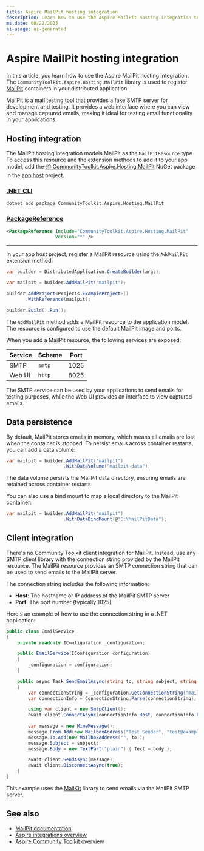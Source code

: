 ```yaml
---
title: Aspire MailPit hosting integration
description: Learn how to use the Aspire MailPit hosting integration to add MailPit containers to your distributed application.
ms.date: 08/22/2025
ai-usage: ai-generated
---
```


# Aspire MailPit hosting integration

In this article, you learn how to use the Aspire MailPit hosting integration. The `CommunityToolkit.Aspire.Hosting.MailPit` library is used to register [MailPit](https://mailpit.axllent.org/) containers in your distributed application.

MailPit is a mail testing tool that provides a fake SMTP server for development and testing. It provides a web interface where you can view and manage captured emails, making it ideal for testing email functionality in your applications.

## Hosting integration

The MailPit hosting integration models MailPit as the `MailPitResource` type. To access this resource and the extension methods to add it to your app model, add the [📦 CommunityToolkit.Aspire.Hosting.MailPit](https://nuget.org/packages/CommunityToolkit.Aspire.Hosting.MailPit) NuGet package in the [app host](../fundamentals/app-host-overview.md) project.

### [.NET CLI](#tab/dotnet-cli)

```dotnetcli
dotnet add package CommunityToolkit.Aspire.Hosting.MailPit
```

### [PackageReference](#tab/package-reference)

```xml
<PackageReference Include="CommunityToolkit.Aspire.Hosting.MailPit"
                  Version="*" />
```

---

In your app host project, register a MailPit resource using the `AddMailPit` extension method:

```csharp
var builder = DistributedApplication.CreateBuilder(args);

var mailpit = builder.AddMailPit("mailpit");

builder.AddProject<Projects.ExampleProject>()
       .WithReference(mailpit);

builder.Build().Run();
```

The `AddMailPit` method adds a MailPit resource to the application model. The resource is configured to use the default MailPit image and ports.

When you add a MailPit resource, the following services are exposed:

| Service | Scheme | Port |
|---------|--------|------|
| SMTP | `smtp` | 1025 |
| Web UI | `http` | 8025 |

The SMTP service can be used by your applications to send emails for testing purposes, while the Web UI provides an interface to view captured emails.

## Data persistence

By default, MailPit stores emails in memory, which means all emails are lost when the container is stopped. To persist emails across container restarts, you can add a data volume:

```csharp
var mailpit = builder.AddMailPit("mailpit")
                     .WithDataVolume("mailpit-data");
```

The data volume persists the MailPit data directory, ensuring emails are retained across container restarts.

You can also use a bind mount to map a local directory to the MailPit container:

```csharp
var mailpit = builder.AddMailPit("mailpit")
                     .WithDataBindMount(@"C:\MailPitData");
```

## Client integration

There's no Community Toolkit client integration for MailPit. Instead, use any SMTP client library with the connection string provided by the MailPit resource. The MailPit resource provides an SMTP connection string that can be used to send emails to the MailPit server.

The connection string includes the following information:

- **Host**: The hostname or IP address of the MailPit SMTP server
- **Port**: The port number (typically 1025)

Here's an example of how to use the connection string in a .NET application:

```csharp
public class EmailService
{
    private readonly IConfiguration _configuration;

    public EmailService(IConfiguration configuration)
    {
        _configuration = configuration;
    }

    public async Task SendEmailAsync(string to, string subject, string body)
    {
        var connectionString = _configuration.GetConnectionString("mailpit");
        var connectionInfo = ConnectionString.Parse(connectionString);

        using var client = new SmtpClient();
        await client.ConnectAsync(connectionInfo.Host, connectionInfo.Port, SecureSocketOptions.None);
        
        var message = new MimeMessage();
        message.From.Add(new MailboxAddress("Test Sender", "test@example.com"));
        message.To.Add(new MailboxAddress("", to));
        message.Subject = subject;
        message.Body = new TextPart("plain") { Text = body };

        await client.SendAsync(message);
        await client.DisconnectAsync(true);
    }
}
```

This example uses the [MailKit](https://nuget.org/packages/MailKit) library to send emails via the MailPit SMTP server.

## See also

- [MailPit documentation](https://mailpit.axllent.org/)
- [Aspire integrations overview](../fundamentals/integrations-overview.md)
- [Aspire Community Toolkit overview](overview.md)

